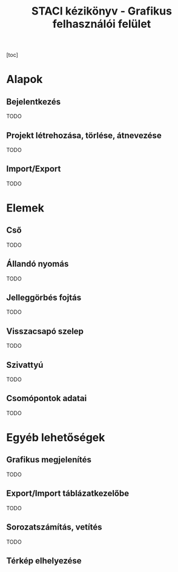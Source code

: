 <header>
<center>
<h1>STACI kézikönyv - Grafikus felhasználói felület</h1>
</header>
<main>

[toc]

# Alapok 

## Bejelentkezés

TODO

## Projekt létrehozása, törlése, átnevezése

TODO

## Import/Export

TODO

# Elemek 

## Cső

TODO

## Állandó nyomás

TODO

## Jelleggörbés fojtás

TODO

## Visszacsapó szelep

TODO

## Szivattyú

TODO

## Csomópontok adatai

TODO

# Egyéb lehetőségek 

## Grafikus megjelenítés

TODO

## Export/Import táblázatkezelőbe

TODO

## Sorozatszámítás, vetítés

TODO

## Térkép elhelyezése


</main>